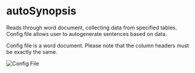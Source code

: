 # autoSynopsis
Reads through word document, collecting data from specified tables. Config file allows user to autogenerate sentences based on data.

Config file is a word document. Please note that the column headers must be exactly the same.

![Config File](https://github.com/[SRoche14]/[autoSynopsis]/blob/[main]/images/config.png?raw=true)
